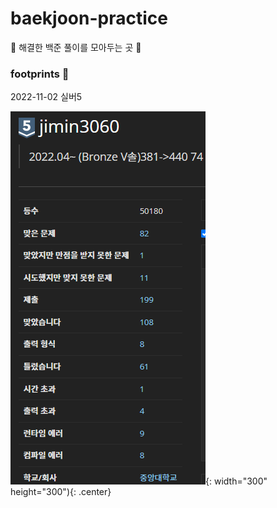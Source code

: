 # baekjoon-practice
🫧 해결한 백준 풀이를 모아두는 곳 🫧

### footprints 🐾

2022-11-02 실버5

![22.11.02](./footprint/2022-11-02.png){: width="300" height="300"){: .center}